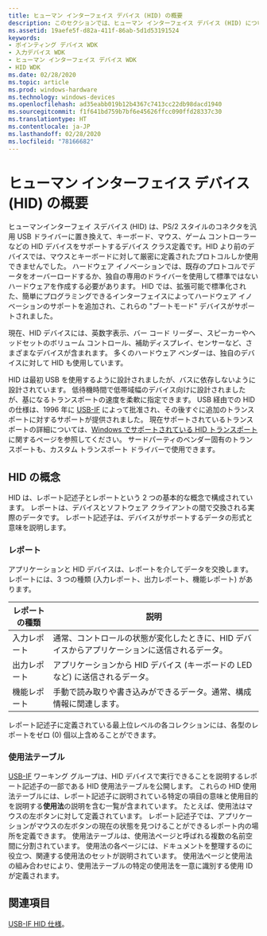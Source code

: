 ```yaml
---
title: ヒューマン インターフェイス デバイス (HID) の概要
description: このセクションでは、ヒューマン インターフェイス デバイス (HID) について紹介します。 通常、これらは、人間がコンピューター システムの操作を直接制御するために使用するデバイスです。
ms.assetid: 19aefe5f-d82a-411f-86ab-5d1d53191524
keywords:
- ポインティング デバイス WDK
- 入力デバイス WDK
- ヒューマン インターフェイス デバイス WDK
- HID WDK
ms.date: 02/28/2020
ms.topic: article
ms.prod: windows-hardware
ms.technology: windows-devices
ms.openlocfilehash: ad35eabb019b12b4367c7413cc22db98dacd1940
ms.sourcegitcommit: f1f641bd759b7bf6e45626ffcc090ffd28337c30
ms.translationtype: HT
ms.contentlocale: ja-JP
ms.lasthandoff: 02/28/2020
ms.locfileid: "78166682"
---
```

# <a name="introduction-to-human-interface-devices-hid"></a>ヒューマン インターフェイス デバイス (HID) の概要

ヒューマンインターフェイ スデバイス (HID) は、PS/2 スタイルのコネクタを汎用 USB ドライバーに置き換えて、キーボード、マウス、ゲーム コントローラーなどの HID デバイスをサポートするデバイス クラス定義です。HID より前のデバイスでは、マウスとキーボードに対して厳密に定義されたプロトコルしか使用できませんでした。 ハードウェア イノベーションでは、既存のプロトコルでデータをオーバーロードするか、独自の専用のドライバーを使用して標準ではないハードウェアを作成する必要があります。 HID では、拡張可能で標準化された、簡単にプログラミングできるインターフェイスによってハードウェア イノベーションのサポートを追加され、これらの "ブートモード" デバイスがサポートされました。

現在、HID デバイスには、英数字表示、バー コード リーダー、スピーカーやヘッドセットのボリューム コントロール、補助ディスプレイ、センサーなど、さまざまなデバイスが含まれます。 多くのハードウェア ベンダーは、独自のデバイスに対して HID も使用しています。

HID は最初 USB を使用するように設計されましたが、バスに依存しないように設計されています。 低待機時間で低帯域幅のデバイス向けに設計されましたが、基になるトランスポートの速度を柔軟に指定できます。 USB 経由での HID の仕様は、1996 年に [USB-IF](https://www.usb.org/about) によって批准され、その後すぐに追加のトランスポートに対するサポートが提供されました。 現在サポートされているトランスポートの詳細については、[Windows でサポートされている HID トランスポート](https://docs.microsoft.com/windows-hardware/drivers/hid/hid-transports)に関するページを参照してください。 サードパーティのベンダー固有のトランスポートも、カスタム トランスポート ドライバーで使用できます。

## <a name="hid-concepts"></a>HID の概念

HID は、レポート記述子とレポートという 2 つの基本的な概念で構成されています。 レポートは、デバイスとソフトウェア クライアントの間で交換される実際のデータです。 レポート記述子は、デバイスがサポートするデータの形式と意味を説明します。

### <a name="reports"></a>レポート

アプリケーションと HID デバイスは、レポートを介してデータを交換します。 レポートには、3 つの種類 (入力レポート、出力レポート、機能レポート) があります。

| レポートの種類    | 説明                                                                                                     |
|----------------|-----------------------------------------------------------------------------------------------------------------|
| 入力レポート   | 通常、コントロールの状態が変化したときに、HID デバイスからアプリケーションに送信されるデータ。 |
| 出力レポート  | アプリケーションから HID デバイス (キーボードの LED など) に送信されるデータ。         |
| 機能レポート | 手動で読み取りや書き込みができるデータ。通常、構成情報に関連します。    |

レポート記述子に定義されている最上位レベルの各コレクションには、各型のレポートをゼロ (0) 個以上含めることができます。

### <a name="usage-tables"></a>使用法テーブル

[USB-IF](https://www.usb.org/about) ワーキング グループは、HID デバイスで実行できることを説明するレポート記述子の一部である HID 使用法テーブルを公開します。 これらの HID 使用法テーブルには、レポート記述子に説明されている特定の項目の意味と使用目的を説明する**使用法**の説明を含む一覧が含まれています。 たとえば、使用法はマウスの左ボタンに対して定義されています。 レポート記述子では、アプリケーションがマウスの左ボタンの現在の状態を見つけることができるレポート内の場所を定義できます。 使用法テーブルは、使用法ページと呼ばれる複数の名前空間に分割されています。 使用法の各ページには、ドキュメントを整理するのに役立つ、関連する使用法のセットが説明されています。 使用法ページと使用法の組み合わせにより、使用法テーブルの特定の使用法を一意に識別する使用 ID が定義されます。

## <a name="see-also"></a>関連項目

[USB-IF HID 仕様](https://www.usb.org/hid)。
